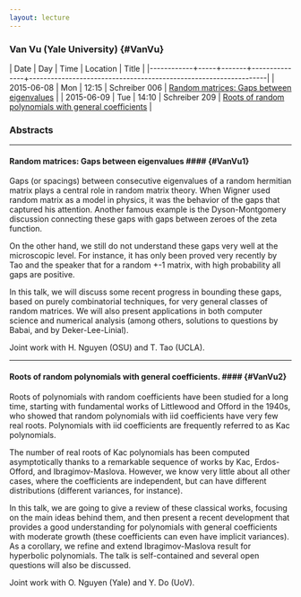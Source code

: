 ```yaml
---
layout: lecture
---
```


### Van Vu (Yale University) {#VanVu}

|       Date | Day |  Time | Location      | Title                                                            |
|------------+-----+-------+---------------+------------------------------------------------------------------|
| 2015-06-08 | Mon | 12:15 | Schreiber 006 | [Random matrices: Gaps between eigenvalues](#VanVu1)             |
| 2015-06-09 | Tue | 14:10 | Schreiber 209 | [Roots of random polynomials with general coefficients](#VanVu2) |


<!--+++-->

### Abstracts ###

---

#### Random matrices: Gaps between eigenvalues #### {#VanVu1}

Gaps (or spacings) between consecutive eigenvalues of a random hermitian matrix plays a central role in random matrix theory.
When Wigner used random matrix as a model in physics, it was the behavior of the gaps that captured his attention.
Another famous example is the  Dyson-Montgomery discussion  connecting these gaps with gaps between zeroes of the zeta function.

On the other hand, we still do not understand these gaps very well  at the microscopic level. For instance, it has only been proved very recently by Tao and the speaker that  for a random +-1 matrix, with high probability  all gaps are positive.

In this talk, we will discuss some recent progress in bounding these gaps, based on purely combinatorial techniques,
 for very general classes of random matrices. We will also present  applications in both computer science
and numerical analysis (among others, solutions to  questions by Babai, and by Deker-Lee-Linial).

Joint work with H. Nguyen (OSU) and T. Tao (UCLA).

---

#### Roots of random polynomials with general coefficients. #### {#VanVu2}

Roots of polynomials  with random coefficients have been studied for a long time,
starting with fundamental works of Littlewood and Offord in the 1940s, who showed that
random polynomials  with iid coefficients have very few  real roots.  Polynomials with iid coefficients are frequently referred to
as Kac polynomials.

The number of real roots of Kac polynomials has been computed
asymptotically  thanks to a remarkable sequence of works by Kac, Erdos-Offord, and Ibragimov-Maslova.
However, we know very little about all other cases, where the coefficients are independent, but can have different distributions
(different variances, for instance).

In this talk, we are going to give a  review of these classical works, focusing on the main ideas behind them,  and then present a recent development that provides a good understanding for polynomials with general coefficients with moderate growth (these coefficients can even have
implicit variances).  As a corollary, we   refine and extend Ibragimov-Maslova result for hyperbolic  polynomials. The talk is self-contained and several open questions will also be
discussed.

Joint work with O. Nguyen (Yale) and Y. Do (UoV).
